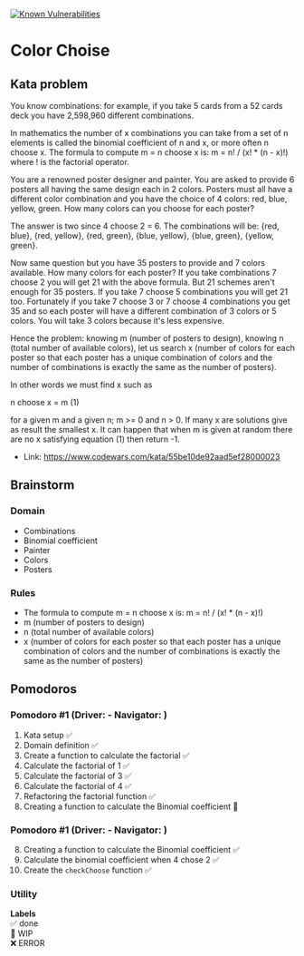 [![Known Vulnerabilities](https://snyk.io/test/github/rivaldorodrigues/code-kata/badge.svg)](https://snyk.io/test/github/rivaldorodrigues/code-kata)

# Color Choise

## Kata problem

You know combinations: for example, if you take 5 cards from a 52 cards deck you have 2,598,960 different combinations.

In mathematics the number of x combinations you can take from a set of n elements is called the binomial coefficient of n and x, or more often n choose x. The formula to compute m = n choose x is: m = n! / (x! \* (n - x)!) where ! is the factorial operator.

You are a renowned poster designer and painter. You are asked to provide 6 posters all having the same design each in 2 colors. Posters must all have a different color combination and you have the choice of 4 colors: red, blue, yellow, green. How many colors can you choose for each poster?

The answer is two since 4 choose 2 = 6. The combinations will be: {red, blue}, {red, yellow}, {red, green}, {blue, yellow}, {blue, green}, {yellow, green}.

Now same question but you have 35 posters to provide and 7 colors available. How many colors for each poster? If you take combinations 7 choose 2 you will get 21 with the above formula. But 21 schemes aren't enough for 35 posters. If you take 7 choose 5 combinations you will get 21 too. Fortunately if you take 7 choose 3 or 7 choose 4 combinations you get 35 and so each poster will have a different combination of 3 colors or 5 colors. You will take 3 colors because it's less expensive.

Hence the problem:
knowing m (number of posters to design), knowing n (total number of available colors), let us search x (number of colors for each poster so that each poster has a unique combination of colors and the number of combinations is exactly the same as the number of posters).

In other words we must find x such as

n choose x = m (1)

for a given m and a given n; m >= 0 and n > 0. If many x are solutions give as result the smallest x. It can happen that when m is given at random there are no x satisfying equation (1) then return -1.

- Link: https://www.codewars.com/kata/55be10de92aad5ef28000023

## Brainstorm

### Domain

- Combinations
- Binomial coefficient
- Painter
- Colors
- Posters

### Rules

- The formula to compute m = n choose x is: m = n! / (x! \* (n - x)!)
- m (number of posters to design)
- n (total number of available colors)
- x (number of colors for each poster so that each poster has a unique combination of colors and the number of combinations is exactly the same as the number of posters)

## Pomodoros

### Pomodoro #1 (Driver: - Navigator: )

1. Kata setup ✅
2. Domain definition ✅
3. Create a function to calculate the factorial ✅
4. Calculate the factorial of 1 ✅
5. Calculate the factorial of 3 ✅
6. Calculate the factorial of 4 ✅
7. Refactoring the factorial function ✅
8. Creating a function to calculate the Binomial coefficient 🚧

### Pomodoro #1 (Driver: - Navigator: )

8. Creating a function to calculate the Binomial coefficient ✅
9. Calculate the binomial coefficient when 4 chose 2 ✅
10. Create the `checkChoose` function ✅

### Utility

**Labels**  
✅ done  
🚧 WIP  
❌ ERROR
